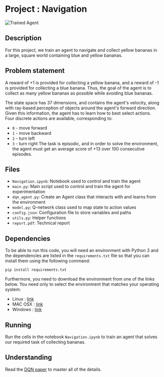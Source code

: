 [navigation]: https://github.com/nikhilt1998/Deep-Reinforcement-Learning-Nanodegree/blob/master/Navigation/navigation.gif
"Trained Agent"
# Project : Navigation
![Trained Agent][navigation]

## Description 
For this project, we train an agent to navigate and collect yellow bananas in a large, 
square world containing blue and yellow bananas.

## Problem statement 
A reward of +1 is provided for collecting a yellow banana, and a reward of -1 is provided 
for collecting a blue banana. Thus, the goal of the agent is to collect 
as many yellow bananas as possible while avoiding blue bananas.

The state space has 37 dimensions, and contains the agent's velocity, along
with ray-based perception of objects around the agent's forward
direction. Given this information, the agent has to learn how to best select 
actions. 
Four discrete actions are available, corresponding to: 
- `0` - move forward
- `1` - move backward
- `2` - turn left
- `3` - turn right
The task is episodic, and in order to solve the environment, the 
agent must get an average score of +13 over 100 consecutive episodes.

## Files
- `Navigation.ipynb`: Notebook used to control and train the agent 
- `main.py`: Main script used to control and train the agent for experimentation
- `dqn_agent.py`: Create an Agent class that interacts with and learns from the environment 
- `model.py`: Q-network class used to map state to action values 
- `config.json`: Configuration file to store variables and paths
- `utils.py`: Helper functions 
- `report.pdf`: Technical report 

## Dependencies
To be able to run this code, you will need an environment with Python 3 and 
the dependencies are listed in the `requirements.txt` file so that you can install them
using the following command: 
```
pip install requirements.txt
``` 

Furthermore, you need to download the environment from one of the links below. You need only to select
the environment that matches your operating system:
- Linux : [link](https://s3-us-west-1.amazonaws.com/udacity-drlnd/P1/Banana/Banana_Linux.zip)
- MAC OSX : [link](https://s3-us-west-1.amazonaws.com/udacity-drlnd/P1/Banana/Banana.app.zip)
- Windows : [link](https://s3-us-west-1.amazonaws.com/udacity-drlnd/P1/Banana/Banana_Windows_x86_64.zip)

## Running
Run the cells in the notebook `Navigation.ipynb` to train an agent that solves our required
task of collecting bananas.

## Understanding
Read the [DQN paper](https://storage.googleapis.com/deepmind-media/dqn/DQNNaturePaper.pdf) to master all of the details.







